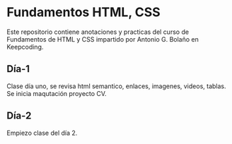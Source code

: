 # Fundamentos HTML, CSS

Este repositorio contiene anotaciones y practicas del curso de Fundamentos de HTML y CSS impartido por Antonio G. Bolaño en Keepcoding.

## Día-1
Clase día uno, se revisa html semantico, enlaces, imagenes, videos, tablas.
Se inicia maqutación proyecto CV.

## Día-2
Empiezo clase del día 2.